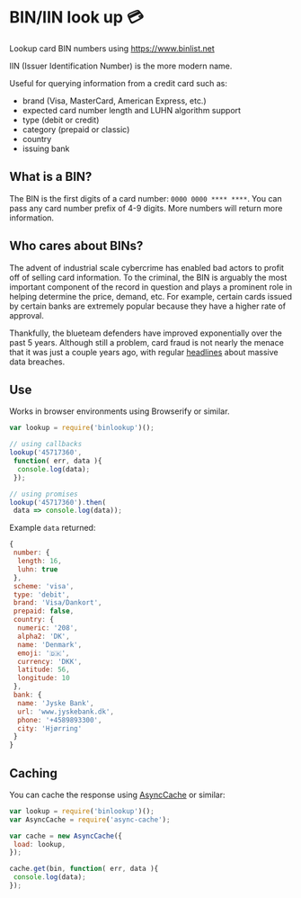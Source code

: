 # BIN/IIN look up 💳

Lookup card BIN numbers using <https://www.binlist.net>

IIN (Issuer Identification Number) is the more modern name.

Useful for querying information from a credit card such as:

- brand (Visa, MasterCard, American Express, etc.)
- expected card number length and LUHN algorithm support
- type (debit or credit)
- category (prepaid or classic)
- country
- issuing bank

## What is a BIN?

The BIN is the first digits of a card number: `0000 0000 **** ****`. You can
pass any card number prefix of 4-9 digits. More numbers will return more
information.

## Who cares about BINs?

The advent of industrial scale cybercrime has enabled bad actors to profit off of selling card information. To the criminal, the BIN is arguably
the most important component of the record in question and plays a prominent role in helping determine the price, demand, etc. For example, certain cards
issued by certain banks are extremely popular because they have a higher rate of approval.

Thankfully, the blueteam defenders have improved exponentially over the past 5 years. Although still a problem, card fraud is not nearly the menace that it was just a couple years ago,
with regular [headlines]() about massive data breaches.

## Use

Works in browser environments using Browserify or similar.

```js
var lookup = require('binlookup')();

// using callbacks
lookup('45717360',
 function( err, data ){
  console.log(data);
 });

// using promises
lookup('45717360').then(
 data => console.log(data));
```

Example `data` returned:

```js
{
 number: {
  length: 16,
  luhn: true
 },
 scheme: 'visa',
 type: 'debit',
 brand: 'Visa/Dankort',
 prepaid: false,
 country: {
  numeric: '208',
  alpha2: 'DK',
  name: 'Denmark',
  emoji: '🇩🇰',
  currency: 'DKK',
  latitude: 56,
  longitude: 10
 },
 bank: {
  name: 'Jyske Bank',
  url: 'www.jyskebank.dk',
  phone: '+4589893300',
  city: 'Hjørring'
 }
}
```

## Caching

You can cache the response using [AsyncCache](https://www.npmjs.com/package/async-cache)
or similar:

```js
var lookup = require('binlookup')();
var AsyncCache = require('async-cache');

var cache = new AsyncCache({
 load: lookup,
});

cache.get(bin, function( err, data ){
 console.log(data);
});
```
